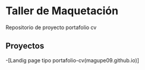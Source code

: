 # Taller de Maquetación

Repositorio de proyecto portafolio cv
## Proyectos

-[Landig page tipo portafolio-cv(magupe09.github.io)]